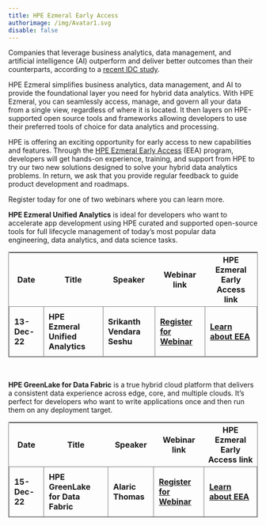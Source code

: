 ```yaml
---
title: HPE Ezmeral Early Access
authorimage: /img/Avatar1.svg
disable: false
---
```

Companies that leverage business analytics, data management, and artificial intelligence (AI) outperform and deliver better outcomes than their counterparts, according to a [recent IDC study](https://www.idc.com/getdoc.jsp?containerId=US48733222). 

HPE Ezmeral simplifies business analytics, data management, and AI to provide the foundational layer you need for hybrid data analytics. With HPE Ezmeral, you can seamlessly access, manage, and govern all your data from a single view, regardless of where it is located. It then layers on HPE-supported open source tools and frameworks allowing developers to use their preferred tools of choice for data analytics and processing.

HPE is offering an exciting opportunity for early access to new capabilities and features. Through the [HPE Ezmeral Early Access](https://connect.hpe.com/HPEEzmeralEarlyAccess) (EEA) program, developers will get hands-on experience, training, and support from HPE to try our two new solutions designed to solve your hybrid data analytics problems. In return, we ask that you provide regular feedback to guide product development and roadmaps.

Register today for one of two webinars where you can learn more.  


<style>
table {
    display: block;
    width: max-content !important;
    max-width: 100%;
    overflow: auto;
     -webkit-box-shadow: none;
    -moz-box-shadow: none;
    box-shadow: none;
    border:1px solid grey;
}
td {
   -webkit-box-shadow: none;
    -moz-box-shadow: none;
    box-shadow: none;
    border:1px solid grey;
    text-align: left !important;
     font-weight: normal !important;
    padding: 10px !important;
}
thead tr:first-child td {
  -webkit-box-shadow: none;
  -moz-box-shadow: none;
  box-shadow: none;
  border:1px solid grey;
  text-align: center !important;
  padding: 20px !important;
  font-weight: bold !important;
}
</style>

**HPE Ezmeral Unified Analytics** is ideal for developers who want to accelerate app development using HPE curated and supported open-source tools for full lifecycle management of today’s most popular data engineering, data analytics, and data science tasks.

| Date          | Title                             | Speaker                    | Webinar link                                                                                            | HPE Ezmeral Early Access link                                                                             |
| ------------- | --------------------------------- | -------------------------- | ------------------------------------------------------------------------------------------------------- | --------------------------------------------------------------------------------------------- |
| **13-Dec-22** | **HPE Ezmeral Unified Analytics** | **Srikanth Vendara Seshu** | **[Register for Webinar](https://hpe.zoom.us/webinar/register/7516631596092/WN_qEWHxuucTa-UilEnOqmByg)** | **[Learn about EEA](https://connect.hpe.com/HPEEzmeralEarlyAccessUnifiedAnalytics)** |

<br/>

**HPE GreenLake for Data Fabric** is a true hybrid cloud platform that delivers a consistent data experience across edge, core, and multiple clouds. It’s perfect for developers who want to write applications once and then run them on any deployment target.  

| Date          | Title                             | Speaker                    | Webinar link                                                                                            | HPE Ezmeral Early Access link                                                                             |
| ------------- | --------------------------------- | -------------------------- | ------------------------------------------------------------------------------------------------------- | --------------------------------------------------------------------------------------------- |
| **15-Dec-22**     | **HPE GreenLake for Data Fabric**     | **Alaric Thomas**              | **[Register for Webinar](https://hpe.zoom.us/webinar/register/1016631597484/WN_xLR2ynonSi6SojUswkVmRw)**  | **[Learn about EEA](https://connect.hpe.com/HPEGreenLakeEarlyAccessDataFabric)** |